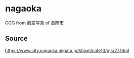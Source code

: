# nagaoka
COG from 航空写真 of 長岡市

## Source
https://www.city.nagaoka.niigata.jp/shisei/cate10/gis/27.html
